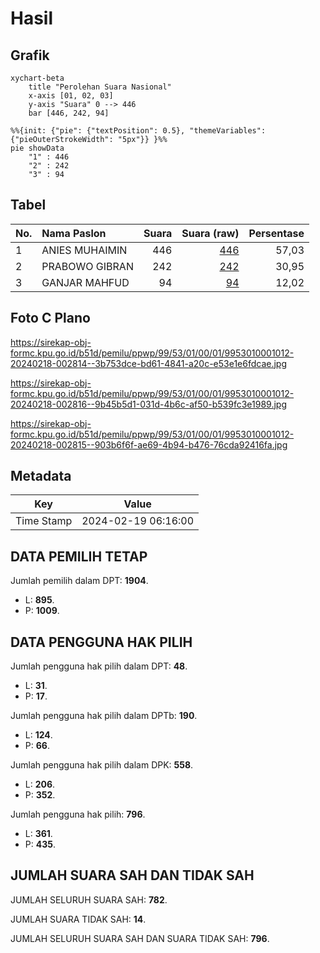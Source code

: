 # Hasil

## Grafik

```mermaid
xychart-beta
    title "Perolehan Suara Nasional"
    x-axis [01, 02, 03]
    y-axis "Suara" 0 --> 446
    bar [446, 242, 94]
```

```mermaid
%%{init: {"pie": {"textPosition": 0.5}, "themeVariables": {"pieOuterStrokeWidth": "5px"}} }%%
pie showData
    "1" : 446
    "2" : 242
    "3" : 94
```

## Tabel

| No. | Nama Paslon    | Suara | Suara (raw) | Persentase |
|:--- |:-------------- | -----:| -----------:| ----------:|
| 1   | ANIES MUHAIMIN | 446   | [446][p-1]  | 57,03      |
| 2   | PRABOWO GIBRAN | 242   | [242][p-2]  | 30,95      |
| 3   | GANJAR MAHFUD  | 94    | [94][p-3]   | 12,02      |


[p-1]: https://github.com/gigit-pemilu/pemilu-2024/blob/main/pilpres/hitung-suara/sub/99-luar-negeri/sub/53-jeddah-arab-saudi/sub/01-jeddah-arab-saudi/sub/0001-jeddah-arab-saudi/sub/012-tps/sub/paslon-1.txt
[p-2]: https://github.com/gigit-pemilu/pemilu-2024/blob/main/pilpres/hitung-suara/sub/99-luar-negeri/sub/53-jeddah-arab-saudi/sub/01-jeddah-arab-saudi/sub/0001-jeddah-arab-saudi/sub/012-tps/sub/paslon-2.txt
[p-3]: https://github.com/gigit-pemilu/pemilu-2024/blob/main/pilpres/hitung-suara/sub/99-luar-negeri/sub/53-jeddah-arab-saudi/sub/01-jeddah-arab-saudi/sub/0001-jeddah-arab-saudi/sub/012-tps/sub/paslon-3.txt

## Foto C Plano

https://sirekap-obj-formc.kpu.go.id/b51d/pemilu/ppwp/99/53/01/00/01/9953010001012-20240218-002814--3b753dce-bd61-4841-a20c-e53e1e6fdcae.jpg

https://sirekap-obj-formc.kpu.go.id/b51d/pemilu/ppwp/99/53/01/00/01/9953010001012-20240218-002816--9b45b5d1-031d-4b6c-af50-b539fc3e1989.jpg

https://sirekap-obj-formc.kpu.go.id/b51d/pemilu/ppwp/99/53/01/00/01/9953010001012-20240218-002815--903b6f6f-ae69-4b94-b476-76cda92416fa.jpg


## Metadata

| Key        | Value               |
| ---------- | ------------------- |
| Time Stamp | 2024-02-19 06:16:00 |


## DATA PEMILIH TETAP

Jumlah pemilih dalam DPT: **1904**.
 * L: **895**.
 * P: **1009**.

## DATA PENGGUNA HAK PILIH

Jumlah pengguna hak pilih dalam DPT: **48**.
 * L: **31**.
 * P: **17**.

Jumlah pengguna hak pilih dalam DPTb: **190**.
 * L: **124**.
 * P: **66**.

Jumlah pengguna hak pilih dalam DPK: **558**.
 * L: **206**.
 * P: **352**.

Jumlah pengguna hak pilih: **796**.
 * L: **361**.
 * P: **435**.

## JUMLAH SUARA SAH DAN TIDAK SAH

JUMLAH SELURUH SUARA SAH: **782**.

JUMLAH SUARA TIDAK SAH: **14**.

JUMLAH SELURUH SUARA SAH DAN SUARA TIDAK SAH: **796**.



